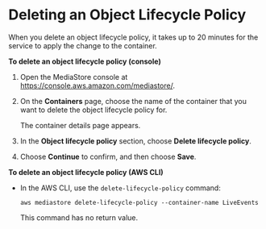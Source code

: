 # Deleting an Object Lifecycle Policy<a name="policies-object-lifecycle-delete"></a>

When you delete an object lifecycle policy, it takes up to 20 minutes for the service to apply the change to the container\. 

**To delete an object lifecycle policy \(console\)**

1. Open the MediaStore console at [https://console\.aws\.amazon\.com/mediastore/](https://console.aws.amazon.com/mediastore/)\.

1. On the **Containers** page, choose the name of the container that you want to delete the object lifecycle policy for\.

   The container details page appears\. 

1. In the **Object lifecycle policy** section, choose **Delete lifecycle policy**\.

1. Choose **Continue** to confirm, and then choose **Save**\.

**To delete an object lifecycle policy \(AWS CLI\)**
+ In the AWS CLI, use the `delete-lifecycle-policy` command:

  ```
  aws mediastore delete-lifecycle-policy --container-name LiveEvents
  ```

  This command has no return value\. 